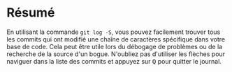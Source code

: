 # Résumé

En utilisant la commande `git log -S`, vous pouvez facilement trouver tous les commits qui ont modifié une chaîne de caractères spécifique dans votre base de code. Cela peut être utile lors du débogage de problèmes ou de la recherche de la source d'un bogue. N'oubliez pas d'utiliser les flèches pour naviguer dans la liste des commits et appuyez sur <kbd>Q</kbd> pour quitter le journal.
